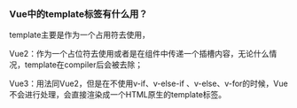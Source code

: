 ### Vue中的template标签有什么用？

template主要是作为一个占用符去使用，

Vue2：作为一个占位符去使用或者是在组件中传递一个插槽内容，无论什么情况，template在compiler后会被去除；

Vue3：用法同Vue2，但是在不使用v-if、v-else-if 、v-else、v-for的时候，Vue不会进行处理，会直接渲染成一个HTML原生的template标签。
